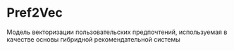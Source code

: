 # Pref2Vec
Модель векторизации пользовательских предпочтений, используемая в качестве основы гибридной рекомендательной системы
